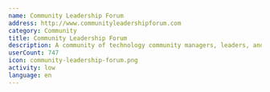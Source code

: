 ```yaml
---
name: Community Leadership Forum
address: http://www.communityleadershipforum.com
category: Community
title: Community Leadership Forum
description: A community of technology community managers, leaders, and builders.
userCount: 747
icon: community-leadership-forum.png
activity: low
language: en
---
```

